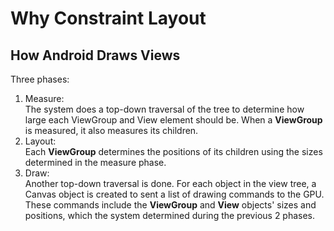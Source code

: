 # Why Constraint Layout

## How Android Draws Views
Three phases:
1. Measure: <br>
The system does a top-down traversal of the tree to determine how large each ViewGroup and View element should be. When a **ViewGroup** is measured, it also measures its children.
2. Layout: <br>
Each **ViewGroup** determines the positions of its children using the sizes determined in the measure phase.
3. Draw: <br>
Another top-down traversal is done. For each object in the view tree, a Canvas object is created to sent a list of drawing commands to the GPU. These commands include the **ViewGroup** and **View** objects' sizes and positions, which the system determined during the previous 2 phases.